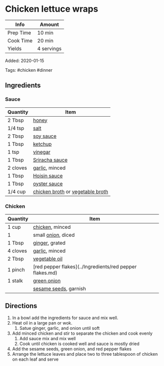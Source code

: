 # Chicken lettuce wraps

| Info      | Amount     |
| --------- | ---------- |
| Prep Time | 10 min     |
| Cook Time | 20 min     |
| Yields    | 4 servings |

Added: 2020-01-15

Tags: #chicken #dinner

## Ingredients

### Sauce

| Quantity | Item                                                                                                     |
| -------- | -------------------------------------------------------------------------------------------------------- |
| 2 Tbsp   | [honey](../Ingredients/honey.md)                                                                         |
| 1/4 tsp  | [salt](../Ingredients/salt.md)                                                                           |
| 2 Tbsp   | [soy sauce](../Ingredients/soy%20sauce.md)                                                                 |
| 1 Tbsp   | [ketchup](../Ingredients/ketchup.md)                                                                     |
| 1 tsp    | [vinegar](../Ingredients/vinegar.md)                                                                     |
| 1 Tbsp   | [Sriracha sauce](../Ingredients/sriracha.md)                                                       |
| 2 cloves | [garlic](../Ingredients/garlic.md), minced                                                               |
| 1 Tbsp   | [Hoisin sauce](../Ingredients/Hoisin-sauce.md)                                                           |
| 1 Tbsp   | [oyster sauce](../Ingredients/oyster-sauce.md)                                                           |
| 1/4 cup  | [chicken broth](../Ingredients/chicken%20broth.md) or [vegetable broth](../Ingredients/vegetable%20broth.md) |

### Chicken

| Quantity | Item                                                     |
| -------- | -------------------------------------------------------- |
| 1 cup    | [chicken](../Ingredients/chicken.md), minced             |
| 1        | small [onion](../Ingredients/onion.md), diced            |
| 1 Tbsp   | [ginger](../Ingredients/ginger.md), grated               |
| 4 cloves | [garlic](../Ingredients/garlic.md), minced               |
| 2 Tbsp   | [vegetable oil](../Ingredients/vegetable%20oil.md)         |
| 1 pinch  | [red pepper flakes](../Ingredients/red pepper flakes.md) |
| 1 stalk  | [green onion](../Ingredients/green%20onion.md)             |
|          | [sesame seeds](../Ingredients/sesame%20seeds.md), garnish  |

## Directions

1. In a bowl add the ingredients for sauce and mix well.
2. Heat oil in a large pan or wok.
    1. Satue ginger, garlic, and onion until soft
3. Add minced chicken and stir to separate the chicken and cook evenly
    1. Add sauce mix  and mix well
    2. Cook until chicken is cooked well and sauce is mostly dried
4. Add the sesame seeds, green onion, and red pepper flakes
5. Arrange the lettuce leaves and place two to three tablespoon of chicken on each leaf and serve

